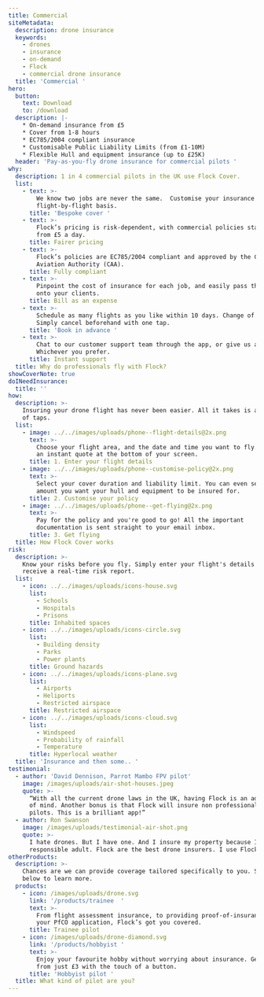 ```yaml
---
title: Commercial
siteMetadata:
  description: drone insurance
  keywords:
    - drones
    - insurance
    - on-demand
    - Flock
    - commercial drone insurance
  title: 'Commercial '
hero:
  button:
    text: Download
    to: /download
  description: |-
    * On-demand insurance from £5 
    * Cover from 1-8 hours 
    * EC785/2004 compliant insurance 
    * Customisable Public Liability Limits (from £1-10M)
    * Flexible Hull and equipment insurance (up to £25K)
  header: 'Pay-as-you-fly drone insurance for commercial pilots '
why:
  description: 1 in 4 commercial pilots in the UK use Flock Cover.
  list:
    - text: >-
        We know two jobs are never the same.  Customise your insurance on a
        flight-by-flight basis.
      title: 'Bespoke cover '
    - text: >-
        Flock’s pricing is risk-dependent, with commercial policies starting
        from £5 a day.
      title: Fairer pricing
    - text: >-
        Flock’s policies are EC785/2004 compliant and approved by the Civil
        Aviation Authority (CAA).
      title: Fully compliant
    - text: >-
        Pinpoint the cost of insurance for each job, and easily pass the costs
        onto your clients.
      title: Bill as an expense
    - text: >-
        Schedule as many flights as you like within 10 days. Change of plan?
        Simply cancel beforehand with one tap.
      title: 'Book in advance '
    - text: >-
        Chat to our customer support team through the app, or give us a call.
        Whichever you prefer.
      title: Instant support
  title: Why do professionals fly with Flock?
showCoverNote: true
doINeedInsurance:
  title: ''
how:
  description: >-
    Insuring your drone flight has never been easier. All it takes is a matter
    of taps.
  list:
    - image: ../../images/uploads/phone--flight-details@2x.png
      text: >-
        Choose your flight area, and the date and time you want to fly. Receive
        an instant quote at the bottom of your screen.
      title: 1. Enter your flight details
    - image: ../../images/uploads/phone--customise-policy@2x.png
      text: >-
        Select your cover duration and liability limit. You can even set the
        amount you want your hull and equipment to be insured for.
      title: 2. Customise your policy
    - image: ../../images/uploads/phone--get-flying@2x.png
      text: >-
        Pay for the policy and you're good to go! All the important
        documentation is sent straight to your email inbox.
      title: 3. Get flying
  title: How Flock Cover works
risk:
  description: >-
    Know your risks before you fly. Simply enter your flight's details and
    receive a real-time risk report.
  list:
    - icon: ../../images/uploads/icons-house.svg
      list:
        - Schools
        - Hospitals
        - Prisons
      title: Inhabited spaces
    - icon: ../../images/uploads/icons-circle.svg
      list:
        - Building density
        - Parks
        - Power plants
      title: Ground hazards
    - icon: ../../images/uploads/icons-plane.svg
      list:
        - Airports
        - Heliports
        - Restricted airspace
      title: Restricted airspace
    - icon: ../../images/uploads/icons-cloud.svg
      list:
        - Windspeed
        - Probability of rainfall
        - Temperature
      title: Hyperlocal weather
  title: 'Insurance and then some.. '
testimonial:
  - author: 'David Dennison, Parrot Mambo FPV pilot'
    image: /images/uploads/air-shot-houses.jpeg
    quote: >-
      “With all the current drone laws in the UK, having Flock is an added peace
      of mind. Another bonus is that Flock will insure non professional drone
      pilots. This is a brilliant app!”
  - author: Ron Swanson
    image: /images/uploads/testimonial-air-shot.png
    quote: >-
      I hate drones. But I have one. And I insure my property because I'm a
      responsible adult. Flock are the best drone insurers. I use Flock.
otherProducts:
  description: >-
    Chances are we can provide coverage tailored specifically to you. Select
    below to learn more.
  products:
    - icon: /images/uploads/drone.svg
      link: '/products/trainee  '
      text: >-
        From flight assessment insurance, to providing proof-of-insurance in
        your PfCO application, Flock’s got you covered.
      title: Trainee pilot
    - icon: /images/uploads/drone-diamond.svg
      link: '/products/hobbyist '
      text: >-
        Enjoy your favourite hobby without worrying about insurance. Get covered
        from just £3 with the touch of a button.
      title: 'Hobbyist pilot '
  title: What kind of pilot are you?
---
```


